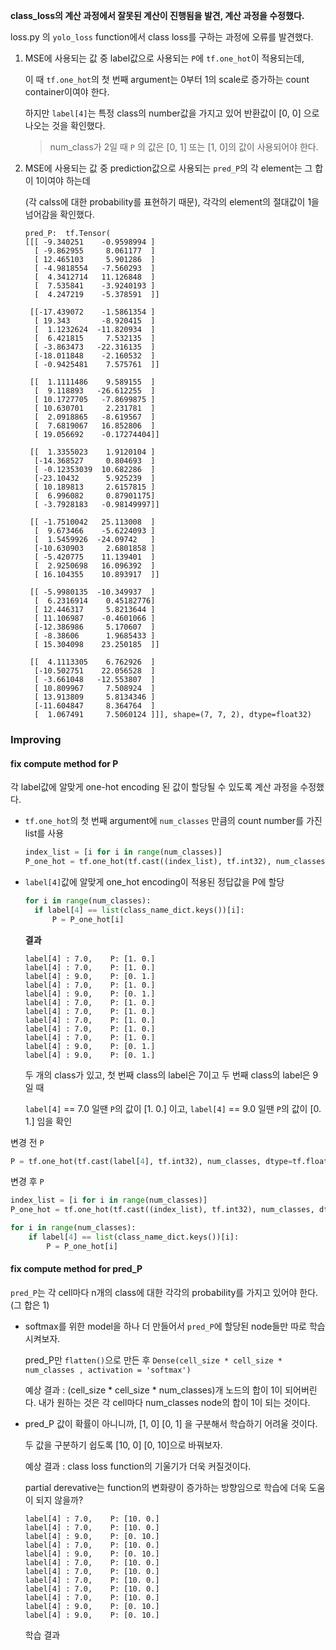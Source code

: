 **class_loss의 계산 과정에서 잘못된 계산이 진행됨을 발견, 계산 과정을 수정했다.**



loss.py 의 `yolo_loss` function에서 class loss를 구하는 과정에 오류를 발견했다.

1. MSE에 사용되는 값 중 label값으로 사용되는 `P`에 `tf.one_hot`이 적용되는데, 

   이 때 `tf.one_hot`의 첫 번째 argument는 0부터 1의 scale로 증가하는 count container이여야 한다.

   하지만 `label[4]`는 특정 class의 number값을 가지고 있어 반환값이 [0, 0] 으로 나오는 것을 확인했다.

   > num_class가 2일 때 `P` 의 값은 [0, 1] 또는 [1, 0]의 값이 사용되어야 한다.

2. MSE에 사용되는 값 중 prediction값으로 사용되는 `pred_P`의 각 element는 그 합이 1이여야 하는데

   (각 calss에 대한 probability를 표현하기 때문), 각각의 element의 절대값이 1을 넘어감을 확인했다.

   ```
   pred_P:  tf.Tensor(
   [[[ -9.340251    -0.9598994 ]
     [ -9.862955     8.061177  ]
     [ 12.465103     5.901286  ]
     [ -4.9818554   -7.560293  ]
     [  4.3412714   11.126848  ]
     [  7.535841    -3.9240193 ]
     [  4.247219    -5.378591  ]]
   
    [[-17.439072    -1.5861354 ]
     [ 19.343       -8.920415  ]
     [  1.1232624  -11.820934  ]
     [  6.421815     7.532135  ]
     [ -3.863473   -22.316135  ]
     [-18.011848    -2.160532  ]
     [ -0.9425481    7.575761  ]]
   
    [[  1.1111486    9.589155  ]
     [  9.118893   -26.612255  ]
     [ 10.1727705   -7.8699875 ]
     [ 10.630701     2.231781  ]
     [  2.0918865   -8.619567  ]
     [  7.6819067   16.852806  ]
     [ 19.056692    -0.17274404]]
   
    [[  1.3355023    1.9120104 ]
     [-14.368527     0.804693  ]
     [ -0.12353039  10.682286  ]
     [-23.10432      5.925239  ]
     [ 10.189813     2.6157815 ]
     [  6.996082     0.87901175]
     [ -3.7928183   -0.98149997]]
   
    [[ -1.7510042   25.113008  ]
     [  9.673466    -5.6224093 ]
     [  1.5459926  -24.09742   ]
     [-10.630903     2.6801858 ]
     [ -5.420775    11.139401  ]
     [  2.9250698   16.096392  ]
     [ 16.104355    10.893917  ]]
   
    [[ -5.9980135  -10.349937  ]
     [  6.2316914    0.45182776]
     [ 12.446317     5.8213644 ]
     [ 11.106987    -0.4601066 ]
     [-12.386986     5.170607  ]
     [ -8.38606      1.9685433 ]
     [ 15.304098    23.250185  ]]
   
    [[  4.1113305    6.762926  ]
     [-10.502751    22.056528  ]
     [ -3.661048   -12.553807  ]
     [ 10.809967     7.508924  ]
     [ 13.913809     5.8134346 ]
     [-11.604847     8.364764  ]
     [  1.067491     7.5060124 ]]], shape=(7, 7, 2), dtype=float32)
   ```

   





### Improving



#### fix compute method for P

각 label값에 알맞게 one-hot encoding 된 값이 할당될 수 있도록 계산 과정을 수정했다.

- `tf.one_hot`의 첫 번째 argument에 `num_classes` 만큼의 count number를 가진 list를 사용

  ```python
  index_list = [i for i in range(num_classes)]		
  P_one_hot = tf.one_hot(tf.cast((index_list), tf.int32), num_classes, dtype=tf.float32) 
  ```

  

- `label[4]`값에 알맞게 one_hot encoding이 적용된 정답값을 P에 할당

  ```python
  for i in range(num_classes):
  	if label[4] == list(class_name_dict.keys())[i]:
  		P = P_one_hot[i]
  ```

  

  **결과**

  ```
  label[4] : 7.0,    P: [1. 0.]
  label[4] : 7.0,    P: [1. 0.]
  label[4] : 9.0,    P: [0. 1.]
  label[4] : 7.0,    P: [1. 0.]
  label[4] : 9.0,    P: [0. 1.]
  label[4] : 7.0,    P: [1. 0.]
  label[4] : 7.0,    P: [1. 0.]
  label[4] : 7.0,    P: [1. 0.]
  label[4] : 7.0,    P: [1. 0.]
  label[4] : 7.0,    P: [1. 0.]
  label[4] : 9.0,    P: [0. 1.]
  label[4] : 9.0,    P: [0. 1.]
  ```

  두 개의 class가 있고, 첫 번째 class의 label은 7이고 두 번째 class의 label은 9일 때

  `label[4]` == 7.0 일땐  `P`의 값이 [1. 0.] 이고,  `label[4]` == 9.0 일땐  `P`의 값이 [0. 1.] 임을 확인 

  

변경 전 `P`

```python
P = tf.one_hot(tf.cast(label[4], tf.int32), num_classes, dtype=tf.float32)

```



변경 후 `P`

````python
index_list = [i for i in range(num_classes)]		
P_one_hot = tf.one_hot(tf.cast((index_list), tf.int32), num_classes, dtype=tf.float32) 

for i in range(num_classes):
	if label[4] == list(class_name_dict.keys())[i]:
		P = P_one_hot[i]
````



#### fix compute method for pred_P

`pred_P`는 각 cell마다 n개의 class에 대한 각각의 probability를 가지고 있어야 한다. (그 합은 1)

- softmax를 위한 model을 하나 더 만들어서 `pred_P`에 할당된 node들만 따로 학습시켜보자.

  pred_P만 `flatten()`으로 만든 후 `Dense(cell_size * cell_size * num_classes , activation = 'softmax')`

  예상 결과 : (cell_size * cell_size * num_classes)개 노드의 합이 1이 되어버린다. 내가 원하는 것은 각 cell마다 num_classes node의 합이 1이 되는 것이다.

  

- pred_P 값이 확률이 아니니까, [1, 0] [0, 1] 을 구분해서 학습하기 어려울 것이다.

  두 값을 구분하기 쉽도록 [10, 0] [0, 10]으로 바꿔보자.

  예상 결과 : class loss function의 기울기가 더욱 커질것이다.

   partial derevative는 function의 변화량이 증가하는 방향임으로 학습에 더욱 도움이 되지 않을까?

  ```
  label[4] : 7.0,    P: [10. 0.]
  label[4] : 7.0,    P: [10. 0.]
  label[4] : 9.0,    P: [0. 10.]
  label[4] : 7.0,    P: [10. 0.]
  label[4] : 9.0,    P: [0. 10.]
  label[4] : 7.0,    P: [10. 0.]
  label[4] : 7.0,    P: [10. 0.]
  label[4] : 7.0,    P: [10. 0.]
  label[4] : 7.0,    P: [10. 0.]
  label[4] : 7.0,    P: [10. 0.]
  label[4] : 9.0,    P: [0. 10.]
  label[4] : 9.0,    P: [0. 10.]
  ```

  학습 결과

